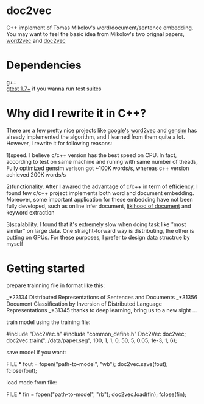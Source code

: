 # doc2vec
C++ implement of Tomas Mikolov's word/document/sentence embedding. You may want to feel the basic idea from Mikolov's two orignal papers, [word2vec](http://arxiv.org/pdf/1301.3781.pdf) and [doc2vec](http://cs.stanford.edu/~quocle/paragraph_vector.pdf)

# Dependencies
g++ </br>
[gtest 1.7+](http://code.google.com/p/googletest/) if you wanna run test suites </br>

# Why did I rewrite it in C++?
There are a few pretty nice projects like [google's word2vec](https://code.google.com/p/word2vec/) and [gensim](https://github.com/piskvorky/gensim) has already implemented the algorithm, and I learned from them quite a lot. However, I rewrite it for following reasons:</br>

1)speed. I believe c/c++ version has the best speed on CPU. In fact, according to test on same machine and runing with same number of theads, Fully optimized gensim verison got ~100K words/s, whereas c++ version achieved 200K words/s </br>

2)functionality. After I awared the advantage of c/c++ in term of efficiency, I found few c/c++ project implements both word and document embedding. Moreover, some important application for these embedding have not been fully developed, such as online infer document, [likihood of document](http://arxiv.org/abs/1504.07295) and keyword extraction </br>

3)scalability. I found that it's extremely slow when doing task like "most similar" on large data. One straight-forward way is distributing, the other is putting on GPUs. For these purposes, I prefer to design data structrue by myself

# Getting started
prepare trainning file in format like this:

_*23134 Distributed Representations of Sentences and Documents
_*31356 Document Classification by Inversion of Distributed Language Representations
_*31345 thanks to deep learning, bring us to a new sight
...

train model using the training file:

#include "Doc2Vec.h"
#include "common_define.h"
Doc2Vec doc2vec;
doc2vec.train("../data/paper.seg", 100, 1, 1, 0, 50, 5, 0.05, 1e-3, 1, 6);

save model if you want:

FILE * fout = fopen("path-to-model", "wb");
doc2vec.save(fout);
fclose(fout);

load mode from file:

FILE * fin = fopen("path-to-model", "rb");
doc2vec.load(fin);
fclose(fin);
